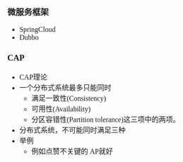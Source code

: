 <font face="Simsun" size=3>

### 微服务框架

- SpringCloud
- Dubbo

### CAP

- CAP理论
- 一个分布式系统最多只能同时
    - 满足一致性(Consistency)
    - 可用性(Availability)
    - 分区容错性(Partition tolerance)这三项中的两项。
- 分布式系统，不可能同时满足三种
- 举例
    - 例如点赞不关键的 AP就好

</font>